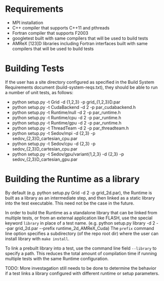 Requirements
============
* MPI installation
* C++ compiler that supports C++11 and pthreads
* Fortran compiler that supports F2003
* googletest built with same compilers that will be used to build tests
* AMReX [123]D libraries including Fortran interfaces built with same compilers that will be used to build tests

Building Tests
==============
If the user has a site directory configured as specified in the Build System Requirements document (build-system-reqs.txt), they should be able to run a number of unit tests, as follows:

- python setup.py -t Grid -d {1,2,3} -p grid\_{1,2,3}D.par
- python setup.py -t CudaBackend -d 2 -p par\_cudabackend.h
- python setup.py -t Runtime/null -d 2 -p par\_runtime.h
- python setup.py -t Runtime/cpu -d 2 -p par\_runtime.h
- python setup.py -t Runtime/gpu -d 2 -p par\_runtime.h
- python setup.py -t ThreadTeam -d 2 -p par\_threadteam.h
- python setup.py -t Sedov/mpi -d {2,3} -p sedov\_{2,3}D\_cartesian\_cpu.par 
- python setup.py -t Sedov/cpu -d {2,3} -p sedov\_{2,3}D\_cartesian\_cpu.par 
- python setup.py -t Sedov/gpu/variant{1,2,3} -d {2,3} -p sedov\_{2,3}D\_cartesian\_gpu.par

Building the Runtime as a library
=================================

By default (e.g. python setup.py Grid -d 2 -p grid\_2d.par), the Runtime is built as a library as an intermediate step, and then linked as a static library into the test executable. This need not be the case in the future.

In order to build the Runtime as a standalone library that can be linked from multiple tests, or from an external application like FLASH, use the special keyword `library` in place of a test name. (e.g. python setup.py library -d 2 --par grid\_2d.par --prefix runtime\_2d\_AMReX\_Cuda) The `prefix` command line option specifies a subdirectory (of the repo root dir) where the user can install library with `make install`.

To link a prebuilt library into a test, use the command line field `--library` to specify a path. This reduces the total amount of compilation time if running multiple tests with the same Runtime configuration.

TODO: More investagation still needs to be done to determine the behavior if a test links a library configured with different runtime or setup parameters.
